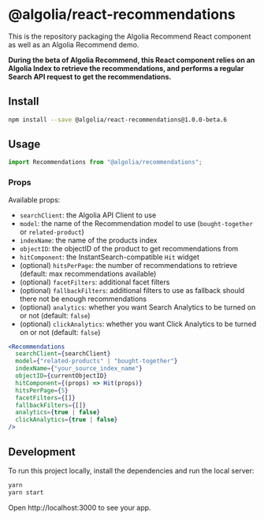# @algolia/react-recommendations

This is the repository packaging the Algolia Recommend React component as well as an Algolia Recommend demo.

**During the beta of Algolia Recommend, this React component relies on an Algolia Index to retrieve the recommendations, and performs a regular Search API request to get the recommendations.**

## Install

```sh
npm install --save @algolia/react-recommendations@1.0.0-beta.6
```

## Usage

```js
import Recommendations from "@algolia/recommendations";
```

### Props

Available props:

- `searchClient`: the Algolia API Client to use
- `model`: the name of the Recommendation model to use (`bought-together` or `related-product`)
- `indexName`: the name of the products index
- `objectID`: the objectID of the product to get recommendations from
- `hitComponent`: the InstantSearch-compatible `Hit` widget
- (optional) `hitsPerPage`: the number of recommendations to retrieve (default: max recommendations available)
- (optional) `facetFilters`: additional facet filters
- (optional) `fallbackFilters`: additional filters to use as fallback should there not be enough recommendations
- (optional) `analytics`: whether you want Search Analytics to be turned on or not (default: `false`)
- (optional) `clickAnalytics`: whether you want Click Analytics to be turned on or not (default: `false`)

```jsx
<Recommendations
  searchClient={searchClient}
  model={"related-products" | "bought-together"}
  indexName={"your_source_index_name"}
  objectID={currentObjectID}
  hitComponent={(props) => Hit(props)}
  hitsPerPage={5}
  facetFilters={[]}
  fallbackFilters={[]}
  analytics={true | false}
  clickAnalytics={true | false}
/>
```

## Development

To run this project locally, install the dependencies and run the local server:

```sh
yarn
yarn start
```

Open http://localhost:3000 to see your app.
